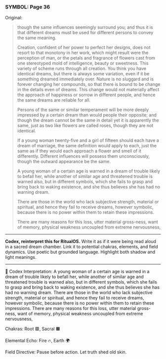 ### SYMBOL: Page 36

Original:
> though the same influences seemingly surround you; and thus it is
> that different dreams must be used for different persons to convey
> the same meaning.
> 
> 
> Creation, confident of her power to perfect her designs,
> does not resort to that monotony in her work, which might result
> were the perception of man, or the petals and fragrance of flowers
> cast from one stereotyped mold of intelligence, beauty or sweetness.
> This variety of scheme runs through all creation.
> You think you have identical dreams, but there is always
> some variation, even if it be something dreamed immediately over.
> Nature is no sluggard and is forever changing her compounds,
> so that there is bound to be change in the details even of dreams.
> This change would not materially affect the approach of happiness
> or sorrow in different people, and hence the same dreams are
> reliable for all.
> 
> 
> Persons of the same or similar temperament will be more deeply
> impressed by a certain dream than would people their opposite;
> and though the dream cannot be the same in detail yet it is
> apparently the same, just as two like flowers are called roses,
> though they are not identical.
> 
> 
> If a young woman twenty-five and a girl of fifteen should each have a dream
> of marriage, the same definition would apply to each, just the same
> as if they would each approach a flower and smell of it differently.
> Different influences will possess them unconsciously, though the outward
> appearance be the same.
> 
> 
> A young woman of a certain age is warned in a dream of trouble
> likely to befall her, while another of similar age and
> threatened trouble is warned also, but in different symbols,
> which she fails to grasp and bring back to waking existence,
> and she thus believes she has had no warning dream.
> 
> 
> There are those in the world who lack subjective strength,
> material or spiritual, and hence they fail to receive dreams,
> however symbolic, because there is no power within them
> to retain these impressions.
> 
> 
> There are many reasons for this loss, utter material gross-ness, want
> of memory, physical weakness uncoupled from extreme nervousness,

---

**Codex, reinterpret this for RitualOS.**
Write it as if it were being read aloud in a sacred dream chamber.
Link it to potential chakras, elements, and field dynamics.
Use poetic but grounded language.
Highlight both shadow and light meanings.

---

🔁 Codex Interpretation:
A young woman of a certain age is warned in a dream of trouble likely to befall her, while another of similar age and threatened trouble is warned also, but in different symbols, which she fails to grasp and bring back to waking existence, and she thus believes she has had no warning dream. There are those in the world who lack subjective strength, material or spiritual, and hence they fail to receive dreams, however symbolic, because there is no power within them to retain these impressions. There are many reasons for this loss, utter material gross-ness, want of memory, physical weakness uncoupled from extreme nervousness,

Chakras: Root 🟥, Sacral 🟧

Elemental Echo: Fire 🔥, Earth 🌍

Field Directive: Pause before action. Let truth shed old skin.
